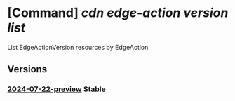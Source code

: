 # [Command] _cdn edge-action version list_

List EdgeActionVersion resources by EdgeAction

## Versions

### [2024-07-22-preview](/Resources/mgmt-plane/L3N1YnNjcmlwdGlvbnMve30vcmVzb3VyY2Vncm91cHMve30vcHJvdmlkZXJzL21pY3Jvc29mdC5jZG4vZWRnZWFjdGlvbnMve30vdmVyc2lvbnM=/2024-07-22-preview.xml) **Stable**

<!-- mgmt-plane /subscriptions/{}/resourcegroups/{}/providers/microsoft.cdn/edgeactions/{}/versions 2024-07-22-preview -->
